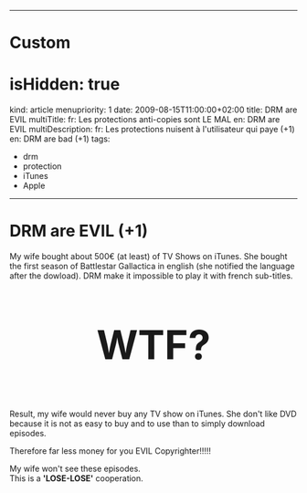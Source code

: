 -----
# Custom 
# isHidden: true
kind: article
menupriority: 1
date: 2009-08-15T11:00:00+02:00
title: DRM are EVIL
multiTitle: 
    fr: Les protections anti-copies sont LE MAL
    en: DRM are EVIL
multiDescription:
    fr: Les protections nuisent à l'utilisateur qui paye (+1)
    en: DRM are bad (+1)
tags:
  - drm
  - protection
  - iTunes
  - Apple

-----

# DRM are EVIL (+1)



My wife bought about 500€ (at least) of TV Shows on iTunes. She bought the first season of Battlestar Gallactica in english (she notified the language after the dowload). DRM make it impossible to play it with french sub-titles. 


<div class="encadre">
    <p style="text-align: center; font-size: 5em"><strong>WTF?</strong></p>
</div>


Result, my wife would never buy any TV show on iTunes. She don't like DVD because it is not as easy to buy and to use than to simply download episodes.


<div class="encadre">

Therefore far less money for you EVIL Copyrighter!!!!!


</div>


My wife won't see these episodes.<br/>
This is a <strong>'LOSE-LOSE'</strong> cooperation.



